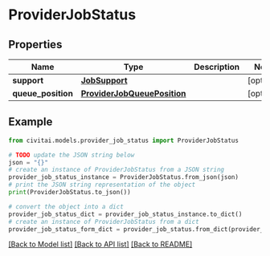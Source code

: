 # ProviderJobStatus


## Properties

Name | Type | Description | Notes
------------ | ------------- | ------------- | -------------
**support** | [**JobSupport**](JobSupport.md) |  | [optional] 
**queue_position** | [**ProviderJobQueuePosition**](ProviderJobQueuePosition.md) |  | [optional] 

## Example

```python
from civitai.models.provider_job_status import ProviderJobStatus

# TODO update the JSON string below
json = "{}"
# create an instance of ProviderJobStatus from a JSON string
provider_job_status_instance = ProviderJobStatus.from_json(json)
# print the JSON string representation of the object
print(ProviderJobStatus.to_json())

# convert the object into a dict
provider_job_status_dict = provider_job_status_instance.to_dict()
# create an instance of ProviderJobStatus from a dict
provider_job_status_form_dict = provider_job_status.from_dict(provider_job_status_dict)
```
[[Back to Model list]](../README.md#documentation-for-models) [[Back to API list]](../README.md#documentation-for-api-endpoints) [[Back to README]](../README.md)


